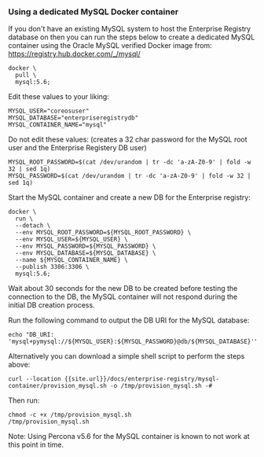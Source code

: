 ### Using a dedicated MySQL Docker container
If you don't have an existing MySQL system to host the Enterprise Registry database on then you can run the steps below to create a dedicated MySQL container using the Oracle MySQL verified Docker image from: https://registry.hub.docker.com/_/mysql/
```shell
docker \
  pull \
  mysql:5.6;
```

Edit these values to your liking:
```shell
MYSQL_USER="coreosuser"
MYSQL_DATABASE="enterpriseregistrydb"
MYSQL_CONTAINER_NAME="mysql"
```
Do not edit these values:
(creates a 32 char password for the MySQL root user and the Enterprise Registery DB user)
```shell
MYSQL_ROOT_PASSWORD=$(cat /dev/urandom | tr -dc 'a-zA-Z0-9' | fold -w 32 | sed 1q)
MYSQL_PASSWORD=$(cat /dev/urandom | tr -dc 'a-zA-Z0-9' | fold -w 32 | sed 1q)
```

Start the MySQL container and create a new DB for the Enterprise registry:
```shell
docker \
  run \
  --detach \
  --env MYSQL_ROOT_PASSWORD=${MYSQL_ROOT_PASSWORD} \
  --env MYSQL_USER=${MYSQL_USER} \
  --env MYSQL_PASSWORD=${MYSQL_PASSWORD} \
  --env MYSQL_DATABASE=${MYSQL_DATABASE} \
  --name ${MYSQL_CONTAINER_NAME} \
  --publish 3306:3306 \
  mysql:5.6;
```
Wait about 30 seconds for the new DB to be created before testing the connection to the DB, the MySQL container will not respond during the initial DB creation process.

Run the following command to output the DB URI for the MySQL database:
```shell
echo "DB_URI: 'mysql+pymysql://${MYSQL_USER}:${MYSQL_PASSWORD}@db/${MYSQL_DATABASE}'"
```

Alternatively you can download a simple shell script to perform the steps above:
```shell
curl --location {{site.url}}/docs/enterprise-registry/mysql-container/provision_mysql.sh -o /tmp/provision_mysql.sh -#
```
Then run:
```shell
chmod -c +x /tmp/provision_mysql.sh
/tmp/provision_mysql.sh
```

Note: Using Percona v5.6 for the MySQL container is known to not work at this point in time.
